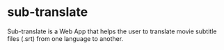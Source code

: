 # sub-translate
Sub-translate is a Web App that helps the user to translate movie subtitle files (.srt) from one language to another.

